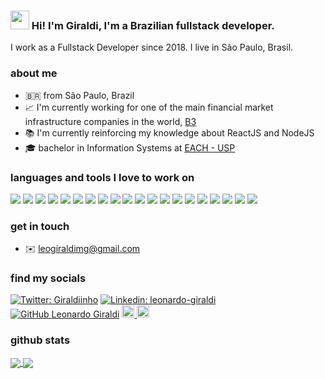 ### <img src="https://media.giphy.com/media/hvRJCLFzcasrR4ia7z/giphy.gif" width="30"> Hi! I'm Giraldi, I'm a Brazilian fullstack developer.

I work as a Fullstack Developer since 2018. I live in São Paulo, Brasil.

### about me

- 🇧🇷 from São Paulo, Brazil
- 📈 I'm currently working for one of the main financial market infrastructure companies in the world, [B3](https://www.b3.com.br/pt_br/)
- 📚 I'm currently reinforcing my knowledge about ReactJS and NodeJS
- 🎓 bachelor in Information Systems at [EACH - USP](http://www.each.usp.br/)

### languages and tools I love to work on

<p float="left">
  <img src="https://img.icons8.com/color/25/000000/javascript.png" />
  <img src="https://img.icons8.com/color/25/000000/react-native.png" />
  <img src="https://img.icons8.com/color/25/000000/typescript.png" />
  <img src="https://img.icons8.com/color/25/000000/redux.png" />
  <img src="https://img.icons8.com/color/25/000000/nodejs.png" />
  <img src="https://img.icons8.com/color/25/000000/python.png" />
  <img src="https://img.icons8.com/color/25/000000/vue-js.png" />
  <img src="https://img.icons8.com/color/25/000000/ansible.png" />
  <img src="https://img.icons8.com/color/25/000000/sass-avatar.png" />
  <img src="https://img.icons8.com/color/25/000000/ubuntu--v1.png" />
  <img src="https://img.icons8.com/color/25/000000/docker.png" />
  <img src="https://img.icons8.com/color/25/000000/amazon-web-services.png" />
  <img src="https://img.icons8.com/color/25/000000/google-cloud-platform.png" />
  <img src="https://img.icons8.com/color/25/000000/mongodb.png" />
  <img src="https://img.icons8.com/color/25/000000/mysql.png" />
  <img src="https://img.icons8.com/color/25/000000/visual-studio-code-2019.png" />
  <img src="https://img.icons8.com/fluency/25/000000/pop-os-logo.png" />
  <img src="https://img.icons8.com/external-tal-revivo-color-tal-revivo/25/000000/external-vim-a-highly-configurable-text-editor-for-efficiently-creating-and-changing-any-kind-of-text-logo-color-tal-revivo.png" />
  <img src="https://img.icons8.com/color/25/000000/figma--v1.png" />
  <img src="https://img.icons8.com/color/25/000000/github.png" />
</p>

### get in touch

- ✉️ leogiraldimg@gmail.com

### find my socials

[![Twitter: Giraldiinho](https://img.shields.io/twitter/follow/Giraldiinho?style=social)](https://twitter.com/Giraldiinho)
[![Linkedin: leonardo-giraldi](https://img.shields.io/badge/-leonardogiraldi-blue?style=flat-square&logo=Linkedin&logoColor=white&link=https://www.linkedin.com/in/leonardo-giraldi/)](https://www.linkedin.com/in/leonardo-giraldi/)
[![GitHub Leonardo Giraldi](https://img.shields.io/github/followers/leogiraldimg?label=follow&style=social)](https://github.com/leogiraldimg)
<a href="https://letterboxd.com/leogiraldimg/">
  <img src="https://a.ltrbxd.com/logos/letterboxd-decal-dots-neg-rgb.svg" width="20" />
</a>
<a href="https://www.skoob.com.br/usuario/8828560">
  <img src="https://4.bp.blogspot.com/-3z6rqetKD_w/Wn-Vf98bFfI/AAAAAAAA9Ec/Cl05s1p9MFooF1IgQmyWCzImnn5AJqtUQCLcBGAs/s1600/Rede%2BSocial_Skoob.fw.png" width="20" />
</a>

### github stats

<a href="https://github.com/anuraghazra/github-readme-stats">
  <img align="center" src="https://github-readme-stats.vercel.app/api/top-langs/?username=leogiraldimg&layout=compact&theme=tokyonight" />
</a>
<a href="https://github.com/anuraghazra/github-readme-stats">
  <img align="center" src="https://github-readme-stats.vercel.app/api?username=leogiraldimg&show_icons=true&theme=tokyonight" />
</a>
